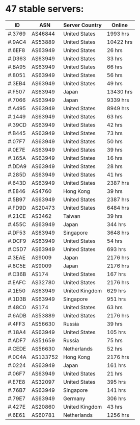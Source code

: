 # 47 stable servers:

| ID | ASN | Server Country | Online |
| ------ | ------ | ------ | ------ |
| #.3769 | AS46844 | United States | 1993 hrs |
| #.9AC4 | AS53889 | United States | 10422 hrs |
| #.6EF8 | AS63949 | United States | 26 hrs |
| #.D363 | AS63949 | United States | 33 hrs |
| #.BA95 | AS63949 | United States | 66 hrs |
| #.8051 | AS63949 | United States | 56 hrs |
| #.3EB4 | AS63949 | United States | 49 hrs |
| #.F507 | AS63949 | Japan | 13430 hrs |
| #.7066 | AS63949 | Japan | 9339 hrs |
| #.A495 | AS63949 | United States | 8949 hrs |
| #.1449 | AS63949 | United States | 63 hrs |
| #.39CD | AS63949 | United States | 42 hrs |
| #.B445 | AS63949 | United States | 73 hrs |
| #.07F7 | AS63949 | United States | 50 hrs |
| #.0E7E | AS63949 | United States | 39 hrs |
| #.165A | AS63949 | United States | 16 hrs |
| #.DDA9 | AS63949 | United States | 28 hrs |
| #.285D | AS63949 | United States | 41 hrs |
| #.643D | AS63949 | United States | 2387 hrs |
| #.E846 | AS4760 | Hong Kong | 39 hrs |
| #.5B97 | AS63949 | United States | 2387 hrs |
| #.FD9D | AS20473 | United States | 6484 hrs |
| #.21CE | AS3462 | Taiwan | 39 hrs |
| #.455C | AS63949 | Japan | 344 hrs |
| #.DF53 | AS63949 | Singapore | 3648 hrs |
| #.DCF9 | AS63949 | United States | 54 hrs |
| #.C5D7 | AS63949 | United States | 693 hrs |
| #.3EAE | AS9009 | Japan | 2176 hrs |
| #.8C5E | AS9009 | Japan | 2176 hrs |
| #.C36B | AS174 | United States | 167 hrs |
| #.EAFC | AS32780 | United States | 2176 hrs |
| #.1E50 | AS63949 | United Kingdom | 629 hrs |
| #.1D3B | AS63949 | Singapore | 951 hrs |
| #.48C0 | AS174 | United States | 63 hrs |
| #.6ADB | AS53889 | United States | 2176 hrs |
| #.4FF3 | AS56630 | Russia | 39 hrs |
| #.18A4 | AS63949 | United States | 105 hrs |
| #.ADF7 | AS51659 | Russia | 75 hrs |
| #.CEDE | AS56630 | Netherlands | 52 hrs |
| #.0C4A | AS133752 | Hong Kong | 2176 hrs |
| #.0224 | AS63949 | Japan | 161 hrs |
| #.06F7 | AS63949 | United States | 21 hrs |
| #.E7E8 | AS32097 | United States | 395 hrs |
| #.76B7 | AS63949 | Singapore | 141 hrs |
| #.79E7 | AS63949 | Germany | 306 hrs |
| #.427E | AS20860 | United Kingdom | 43 hrs |
| #.6E61 | AS60781 | Netherlands | 1256 hrs |

